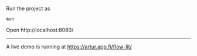 Run the project as
```
mvn
```

Open http://localhost:8080/

---

A live demo is running at https://artur.app.fi/flow-lit/
